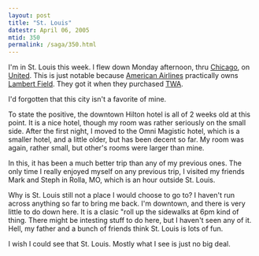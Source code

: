 ```yaml
---
layout: post
title: "St. Louis"
datestr: April 06, 2005
mtid: 350
permalink: /saga/350.html
---
```


I'm in St. Louis this week.  I flew down Monday afternoon, thru <a href="http://www.chicago-ord.com/" title="Chicao O'Hare International Airport">Chicago</a>, on <a href="http://www.united.com" title="United Airlines">United</a>.  This is just notable because <a href="http://www.aa.com./" title="American Airlines">American Airlines</a> practically owns <a href="http://www.lambert-stlouis.com/" title="Lambert St. Louies International Airport">Lambert Field</a>.  They got it when they purchased <a href="http://www.aa.com./" title="American Airlines">TWA</a>.

I'd forgotten that this city isn't a favorite of mine.

To state the positive, the downtown Hilton hotel is all of 2 weeks old at this point.  It is a nice hotel, though my room was rather seriously on the small side.  After the first night, I moved to the Omni Magistic hotel, which is a smaller hotel, and a little older, but has been decent so far.  My room was again, rather small, but other's rooms were larger than mine.

In this, it has been a much better trip than any of my previous ones.  The only time I really enjoyed myself on any previous trip, I visited my friends Mark and Steph in Rolla, MO, which is an hour outside St. Louis.

Why is St. Louis still not a place I would choose to go to?  I haven't run across anything so far to bring me back.  I'm downtown, and there is very little to do down here.  It is a clasic "roll up the sidewalks at 6pm kind of thing.  There might be intesting stuff to do here, but I haven't seen any of it.  Hell, my father and a bunch of friends think St. Louis is lots of fun.

I wish I could see that St. Louis.  Mostly what I see is just no big deal.

